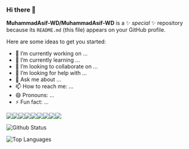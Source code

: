 ### Hi there 👋

**MuhammadAsif-WD/MuhammadAsif-WD** is a ✨ _special_ ✨ repository because its `README.md` (this file) appears on your GitHub profile.

Here are some ideas to get you started:

- 🔭 I’m currently working on ...
- 🌱 I’m currently learning ...
- 👯 I’m looking to collaborate on ...
- 🤔 I’m looking for help with ...
- 💬 Ask me about ...
- 📫 How to reach me: ...
- 😄 Pronouns: ...
- ⚡ Fun fact: ...

<img src="https://img.shields.io/badge/-REACT-61DAFB?logo=react&logoColor=fff" /><img src="https://img.shields.io/badge/-React%20Router-CA4245?logo=react%20router&logoColor=fff" /><img src="https://img.shields.io/badge/-Redux-764ABC?logo=redux&logoColor=fff" /><img src="https://img.shields.io/badge/-Next%20JS-000000?logo=next.js&logoColor=fff" /><img src="https://img.shields.io/badge/-typescript-3178C6?logo=typescript&logoColor=fff" /><img src="https://img.shields.io/badge/-Node%20js-339933?logo=node.js&logoColor=fff" /><img src="https://img.shields.io/badge/-MongoDB-47A248?logo=mongodb&logoColor=fff" /><img src="https://img.shields.io/badge/-Auth0-EB5424?logo=auth0&logoColor=fff" /><img src="https://img.shields.io/badge/-Firebase-FFCA28?logo=firebase&logoColor=fff" />

![Github Status](https://github-readme-stats.vercel.app/api?username=MuhammadAsif-WD&count_private=true&show_icons=true&theme=radical)

![Top Languages](https://github-readme-stats.vercel.app/api/top-langs/?username=MuhammadAsif-WD&show_icons=true&theme=radical)


